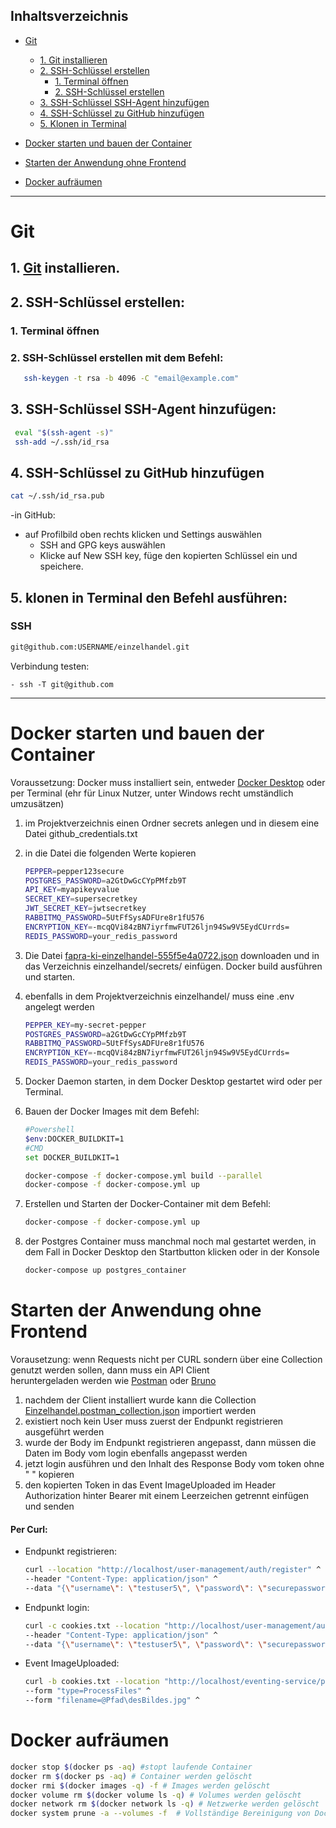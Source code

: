 
## Inhaltsverzeichnis

- [Git](#git)
    - [1. Git installieren](#1-git-installieren)
    - [2. SSH-Schlüssel erstellen](#2-ssh-schlüssel-erstellen)
        - [1. Terminal öffnen](#1-terminal-öffnen)
        - [2. SSH-Schlüssel erstellen](#2-ssh-schlüssel-erstellen-mit-dem-befehl)
    - [3. SSH-Schlüssel SSH-Agent hinzufügen](#3-ssh-schlüssel-ssh-agent-hinzufügen)
    - [4. SSH-Schlüssel zu GitHub hinzufügen](#4-ssh-schlüssel-zu-github-hinzufügen)
    - [5. Klonen in Terminal](#5-klonen-in-terminal)

- [Docker starten und bauen der Container](#docker-starten-und-bauen-der-container)

- [Starten der Anwendung ohne Frontend](#starten-der-anwendung-ohne-frontend)

- [Docker aufräumen](#docker-aufräumen)

-------------------------------------------------------------------------------------

# Git

## 1. [Git](https://git-scm.com/downloads) installieren.
## 2. SSH-Schlüssel erstellen:

### 1. Terminal öffnen
### 2. SSH-Schlüssel erstellen mit dem Befehl:

   ```bash
      ssh-keygen -t rsa -b 4096 -C "email@example.com"
   ```
   
## 3. SSH-Schlüssel SSH-Agent hinzufügen:

   ```bash
    eval "$(ssh-agent -s)"
    ssh-add ~/.ssh/id_rsa
   ```

## 4. SSH-Schlüssel zu GitHub hinzufügen

   ````bash
   cat ~/.ssh/id_rsa.pub
   ````

-in GitHub:
- auf Profilbild oben rechts klicken und Settings auswählen
    - SSH and GPG keys auswählen
    - Klicke auf New SSH key, füge den kopierten Schlüssel ein und speichere.

## 5. klonen in Terminal den Befehl ausführen:

  ### SSH

   ````bash
   git@github.com:USERNAME/einzelhandel.git
   ````

  Verbindung testen:

    - ssh -T git@github.com

-------------------------------------------------------------------------------------

# Docker starten und bauen der Container

Voraussetzung: Docker muss installiert sein, entweder [Docker Desktop](https://www.docker.com/products/docker-desktop/) 
oder per Terminal (ehr für Linux Nutzer, unter Windows recht umständlich umzusätzen) 

   1. im Projektverzeichnis einen Ordner secrets anlegen und in diesem eine Datei github_credentials.txt
   2. in die Datei die folgenden Werte kopieren
       ````bash
       PEPPER=pepper123secure
       POSTGRES_PASSWORD=a2GtDwGcCYpPMfzb9T
       API_KEY=myapikeyvalue
       SECRET_KEY=supersecretkey
       JWT_SECRET_KEY=jwtsecretkey
       RABBITMQ_PASSWORD=5UtFfSysADFUre8r1fU576
       ENCRYPTION_KEY=-mcqQVi84zBN7iyrfmwFUT26ljn94Sw9V5EydCUrrds=
       REDIS_PASSWORD=your_redis_password
        ````
   3. Die Datei [fapra-ki-einzelhandel-555f5e4a0722.json](https://drive.google.com/file/d/1VB18ly18vYcwqRV6CTjhETdnbLM6qQU7/view?usp=drive_link) 
   downloaden und in das Verzeichnis einzelhandel/secrets/ einfügen. Docker build ausführen und starten. 
   4. ebenfalls in dem Projektverzeichnis einzelhandel/ muss eine .env angelegt werden
        ````bash
       PEPPER_KEY=my-secret-pepper
       POSTGRES_PASSWORD=a2GtDwGcCYpPMfzb9T
       RABBITMQ_PASSWORD=5UtFfSysADFUre8r1fU576
       ENCRYPTION_KEY=-mcqQVi84zBN7iyrfmwFUT26ljn94Sw9V5EydCUrrds=
       REDIS_PASSWORD=your_redis_password
       ````
    


1. Docker Daemon starten, in dem Docker Desktop gestartet wird oder per Terminal. 
2. Bauen der Docker Images mit dem Befehl:
    ````bash
    #Powershell
    $env:DOCKER_BUILDKIT=1
    #CMD
    set DOCKER_BUILDKIT=1
   
    docker-compose -f docker-compose.yml build --parallel
    docker-compose -f docker-compose.yml up
    ````
3. Erstellen und Starten der Docker-Container mit dem Befehl:
    ````bash
    docker-compose -f docker-compose.yml up
    ````
4. der Postgres Container muss manchmal noch mal gestartet werden, in dem Fall in Docker Desktop den Startbutton klicken
oder in der Konsole
    ````bash
    docker-compose up postgres_container
    ````

# Starten der Anwendung ohne Frontend

Vorausetzung: wenn Requests nicht per CURL sondern über eine Collection genutzt werden sollen, dann muss ein API Client   
heruntergeladen werden wie [Postman](https://www.postman.com/downloads/) oder 
[Bruno](https://docs.usebruno.com/get-started/bruno-basics/download) 

1. nachdem der Client installiert wurde kann die Collection 
[Einzelhandel.postman_collection.json](https://drive.google.com/file/d/1r-va-SVz5_67Owtehy-zt-iI5mkOvfPa/view?usp=sharing) 
importiert werden
2. existiert noch kein User muss zuerst der Endpunkt registrieren ausgeführt werden
3. wurde der Body im Endpunkt registrieren angepasst, dann müssen die Daten im Body vom login ebenfalls angepasst werden
4. jetzt login ausführen und den Inhalt des Response Body vom token ohne " " kopieren
5. den kopierten Token in das Event ImageUploaded im Header Authorization hinter Bearer mit einem Leerzeichen getrennt 
einfügen und senden

#### Per Curl:
- Endpunkt registrieren:
    ````bash
    curl --location "http://localhost/user-management/auth/register" ^
    --header "Content-Type: application/json" ^
    --data "{\"username\": \"testuser5\", \"password\": \"securepassword\", \"role\": \"Mitarbeiter\"}"
    ````
- Endpunkt login:
    ````bash
    curl -c cookies.txt --location "http://localhost/user-management/auth/login" ^
    --header "Content-Type: application/json" ^
    --data "{\"username\": \"testuser5\", \"password\": \"securepassword\"}"
    ````
- Event ImageUploaded:
     ````bash
    curl -b cookies.txt --location "http://localhost/eventing-service/publish/ImageUploaded" ^
    --form "type=ProcessFiles" ^
    --form "filename=@Pfad\desBildes.jpg" ^
     ````

# Docker aufräumen

 ````bash
docker stop $(docker ps -aq) #stopt laufende Container
docker rm $(docker ps -aq) # Container werden gelöscht
docker rmi $(docker images -q) -f # Images werden gelöscht  
docker volume rm $(docker volume ls -q) # Volumes werden gelöscht  
docker network rm $(docker network ls -q) # Netzwerke werden gelöscht
docker system prune -a --volumes -f  # Vollständige Bereinigung von Docker 
 ````

